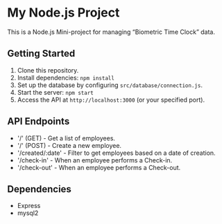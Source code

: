 # My Node.js Project

This is a Node.js Mini-project for managing “Biometric Time Clock” data.

## Getting Started

1. Clone this repository.
2. Install dependencies: `npm install`
3. Set up the database by configuring `src/database/connection.js`.
4. Start the server: `npm start`
5. Access the API at `http://localhost:3000` (or your specified port).

## API Endpoints

- '/' (GET) - Get a list of employees.
- '/' (POST) - Create a new employee.
- '/created/:date' - Filter to get employees based on a date of creation.
- '/check-in' - When an employee performs a Check-in.
- '/check-out' - When an employee performs a Check-out.

## Dependencies

- Express
- mysql2


